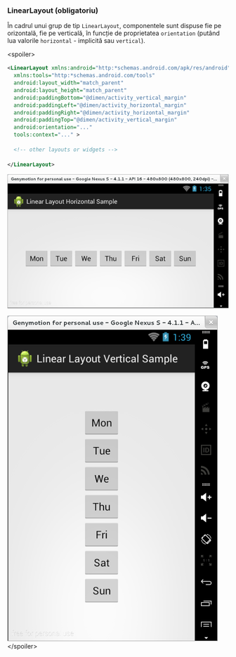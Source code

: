 ### LinearLayout (obligatoriu)

În cadrul unui grup de tip `LinearLayout`, componentele sunt dispuse fie
pe orizontală, fie pe verticală, în funcție de proprietatea
`orientation` (putând lua valorile `horizontal` - implicită sau
`vertical`).

\<spoiler>

``` xml
<LinearLayout xmlns:android="http:*schemas.android.com/apk/res/android"
  xmlns:tools="http:*schemas.android.com/tools"
  android:layout_width="match_parent"
  android:layout_height="match_parent"
  android:paddingBottom="@dimen/activity_vertical_margin"
  android:paddingLeft="@dimen/activity_horizontal_margin"
  android:paddingRight="@dimen/activity_horizontal_margin"
  android:paddingTop="@dimen/activity_vertical_margin"
  android:orientation="..."
  tools:context="..." >
    
  <!-- other layouts or widgets -->
    
</LinearLayout>    
```

![](images/linear_layout_horizontal_sample.png)

![](images/linear_layout_vertical_sample.png)
\</spoiler>
